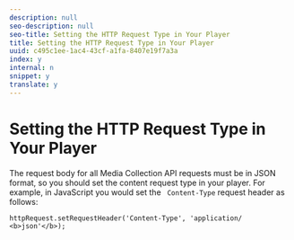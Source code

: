 ```yaml
---
description: null
seo-description: null
seo-title: Setting the HTTP Request Type in Your Player
title: Setting the HTTP Request Type in Your Player
uuid: c495c1ee-1ac4-43cf-a1fa-8407e19f7a3a
index: y
internal: n
snippet: y
translate: y
---
```


# Setting the HTTP Request Type in Your Player


<a id="section_dnm_5by_lcb"></a>

The request body for all Media Collection API requests must be in JSON format, so you should set the content request type in your player. For example, in JavaScript you would set the ` Content-Type` request header as follows: 
```
httpRequest.setRequestHeader('Content-Type', 'application/ 
<b>json'</b>); 

```
